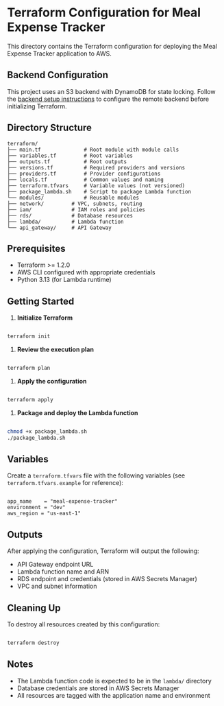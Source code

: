 # Terraform Configuration for Meal Expense Tracker

This directory contains the Terraform configuration for deploying the Meal Expense Tracker application to AWS.

## Backend Configuration

This project uses an S3 backend with DynamoDB for state locking. Follow the [backend setup
instructions](./backend/README.md) to configure the remote backend before initializing Terraform.

## Directory Structure

```Shell
terraform/
├── main.tf              # Root module with module calls
├── variables.tf         # Root variables
├── outputs.tf           # Root outputs
├── versions.tf          # Required providers and versions
├── providers.tf         # Provider configurations
├── locals.tf            # Common values and naming
├── terraform.tfvars     # Variable values (not versioned)
├── package_lambda.sh    # Script to package Lambda function
└── modules/             # Reusable modules
├── network/         # VPC, subnets, routing
├── iam/             # IAM roles and policies
├── rds/             # Database resources
├── lambda/          # Lambda function
└── api_gateway/     # API Gateway
```

## Prerequisites

- Terraform >= 1.2.0
- AWS CLI configured with appropriate credentials
- Python 3.13 (for Lambda runtime)

## Getting Started

1. **Initialize Terraform**

```bash

terraform init

```

1. **Review the execution plan**

```bash

terraform plan

```

1. **Apply the configuration**

```bash

terraform apply

```

1. **Package and deploy the Lambda function**

```bash

chmod +x package_lambda.sh
./package_lambda.sh

```

## Variables

Create a `terraform.tfvars` file with the following variables (see `terraform.tfvars.example` for reference):

```hcl

app_name    = "meal-expense-tracker"
environment = "dev"
aws_region = "us-east-1"

```

## Outputs

After applying the configuration, Terraform will output the following:

- API Gateway endpoint URL
- Lambda function name and ARN
- RDS endpoint and credentials (stored in AWS Secrets Manager)
- VPC and subnet information

## Cleaning Up

To destroy all resources created by this configuration:

```bash

terraform destroy

```

## Notes

- The Lambda function code is expected to be in the `lambda/` directory
- Database credentials are stored in AWS Secrets Manager
- All resources are tagged with the application name and environment
